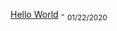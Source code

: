 [Hello World](https://arshiamidos.github.io/blog/?id=https://raw.githubusercontent.com/Arshiamidos/hello-world-blog/master/README.md) - <sub> 01/22/2020<sub>
